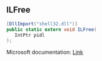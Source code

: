 ## ILFree

```csharp
[DllImport("shell32.dll")]
public static extern void ILFree(
   IntPtr pidl
);
```

Microsoft documentation: [Link](https://learn.microsoft.com/en-us/windows/win32/api/shlobj_core/nf-shlobj_core-ilfree)
